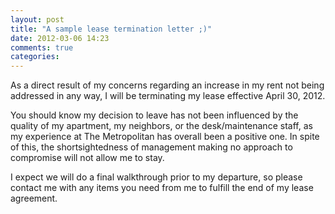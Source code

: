 ```yaml
---
layout: post
title: "A sample lease termination letter ;)"
date: 2012-03-06 14:23
comments: true
categories: 
---
```


As a direct result of my concerns regarding an increase in my rent not being addressed in any way, I will be terminating my lease effective April 30, 2012.

You should know my decision to leave has not been influenced by the quality of my apartment, my neighbors, or the desk/maintenance staff, as my experience at The Metropolitan has overall been a positive one. In spite of this, the shortsightedness of management making no approach to compromise will not allow me to stay.

I expect we will do a final walkthrough prior to my departure, so please contact me with any items you need from me to fulfill the end of my lease agreement.